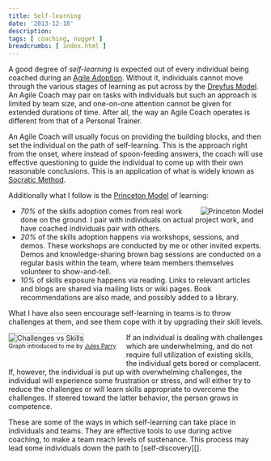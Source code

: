 ```yaml
---
title: Self-learning
date: '2013-12-18'
description:
tags: [ coaching, nugget ]
breadcrumbs: [ index.html ]
---
```


A good degree of *self-learning* is expected out of every individual being coached during an [Agile Adoption][]. Without it, individuals cannot move through the various stages of learning as put across by the [Dreyfus Model][]. An Agile Coach may pair on tasks with individuals but such an approach is limited by team size, and one-on-one attention cannot be given for extended durations of time. After all, the way an Agile Coach operates is different from that of a Personal Trainer.

[Agile Adoption]:/agile-coaching-engagements
[Dreyfus Model]:http://en.wikipedia.org/wiki/Dreyfus_model_of_skill_acquisition

An Agile Coach will usually focus on providing the building blocks, and then set the individual on the path of self-learning. This is the approach right from the onset, where instead of spoon-feeding answers, the coach will use effective questioning to guide the individual to come up with their own reasonable conclusions. This is an application of what is widely known as [Socratic Method][].

[Socratic Method]:http://en.wikipedia.org/wiki/Socratic_method

Additionally what I follow is the [Princeton Model][] of learning:

[Princeton Model]:http://www.princeton.edu/hr/learning/philosophy/

<img alt="Princeton Model" src="{{urls.media}}/images/coaching/princeton-model.png" style="float:right; margin: 0px 0px 0px 20px; width: auto">

* *70%* of the skills adoption comes from real work done on the ground. I pair with individuals on actual project work, and have coached individuals pair with others.
* *20%* of the skills adoption happens via workshops, sessions, and demos. These workshops are conducted by me or other invited experts. Demos and knowledge-sharing brown bag sessions are conducted on a regular basis within the team, where team members themselves volunteer to show-and-tell.
* *10%* of skills exposure happens via reading. Links to relevant articles and blogs are shared via mailing lists or wiki pages. Book recommendations are also made, and possibly added to a library.

What I have also seen encourage self-learning in teams is to throw challenges at them, and see them cope with it by upgrading their skill levels.

<div style="float:left; margin: 0px 20px 20px 0px; width: auto">
  <img alt="Challenges vs Skills" src="{{urls.media}}/images/coaching/challenges-vs-skills.png" style="border: 1px solid silver"><br>
  <small class="muted">Graph introduced to me by <a href="http://www.linkedin.com/pub/julian-parry/3/999/31">Jules Parry</a></small>
</div>

If an individual is dealing with challenges which are underwhelming, and do not require full utilization of existing skills, the individual gets bored or complacent. If, however, the individual is put up with overwhelming challenges, the individual will experience some frustration or stress, and will either try to reduce the challenges or will learn skills appropriate to overcome the challenges. If steered toward the latter behavior, the person grows in competence.

<div style="clear:both"></div>
These are some of the ways in which self-learning can take place in individuals and teams. They are effective tools to use during active coaching, to make a team reach levels of sustenance. This process may lead some individuals down the path to [self-discovery][].

[self-discovery]:/self-discovery
